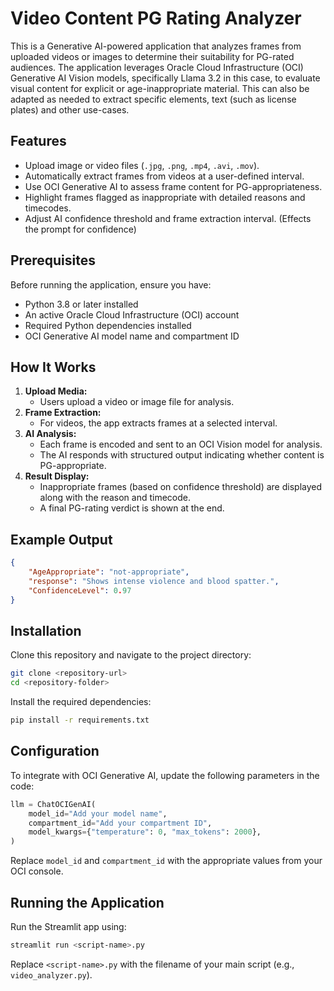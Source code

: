 # Video Content PG Rating Analyzer

This is a Generative AI-powered application that analyzes frames from uploaded videos or images to determine their suitability for PG-rated audiences. The application leverages Oracle Cloud Infrastructure (OCI) Generative AI Vision models, specifically Llama 3.2 in this case, to evaluate visual content for explicit or age-inappropriate material. This can also be adapted as needed to extract specific elements, text (such as license plates) and other use-cases.

## Features
- Upload image or video files (`.jpg`, `.png`, `.mp4`, `.avi`, `.mov`).
- Automatically extract frames from videos at a user-defined interval.
- Use OCI Generative AI to assess frame content for PG-appropriateness.
- Highlight frames flagged as inappropriate with detailed reasons and timecodes.
- Adjust AI confidence threshold and frame extraction interval. (Effects the prompt for confidence)

## Prerequisites
Before running the application, ensure you have:
- Python 3.8 or later installed
- An active Oracle Cloud Infrastructure (OCI) account
- Required Python dependencies installed
- OCI Generative AI model name and compartment ID

## How It Works
1. **Upload Media:**
   - Users upload a video or image file for analysis.
2. **Frame Extraction:**
   - For videos, the app extracts frames at a selected interval.
3. **AI Analysis:**
   - Each frame is encoded and sent to an OCI Vision model for analysis.
   - The AI responds with structured output indicating whether content is PG-appropriate.
4. **Result Display:**
   - Inappropriate frames (based on confidence threshold) are displayed along with the reason and timecode.
   - A final PG-rating verdict is shown at the end.

## Example Output
```json
{
    "AgeAppropriate": "not-appropriate",
    "response": "Shows intense violence and blood spatter.",
    "ConfidenceLevel": 0.97
}
```

## Installation
Clone this repository and navigate to the project directory:
```bash
git clone <repository-url>
cd <repository-folder>
```

Install the required dependencies:
```bash
pip install -r requirements.txt
```

## Configuration
To integrate with OCI Generative AI, update the following parameters in the code:
```python
llm = ChatOCIGenAI(
    model_id="Add your model name",
    compartment_id="Add your compartment ID",
    model_kwargs={"temperature": 0, "max_tokens": 2000},
)
```

Replace `model_id` and `compartment_id` with the appropriate values from your OCI console.

## Running the Application
Run the Streamlit app using:
```bash
streamlit run <script-name>.py
```

Replace `<script-name>.py` with the filename of your main script (e.g., `video_analyzer.py`).

